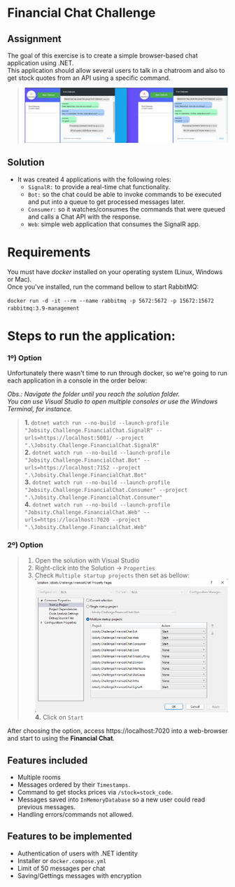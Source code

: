 # Financial Chat Challenge

## Assignment
The goal of this exercise is to create a simple browser-based chat application using .NET.  
This application should allow several users to talk in a chatroom and also to get stock quotes from an API using a specific command.

> ![Chat](/screenshots/chat_room.png?raw=true "Por hora")  

## Solution

* It was created 4 applications with the following roles:
    - `SignalR:` to provide a real-time chat functionality.
    - `Bot:` so the chat could be able to invoke commands to be executed and put into a queue to get processed messages later.
    - `Consumer:` so it watches/consumes the commands that were queued and calls a Chat API with the response.
    - `Web`: simple web application that consumes the SignalR app.

# Requirements
You must have *docker* installed on your operating system (Linux, Windows or Mac).  
Once you've installed, run the command bellow to start RabbitMQ:  

`docker run -d -it --rm --name rabbitmq -p 5672:5672 -p 15672:15672 rabbitmq:3.9-management`

# Steps to run the application:

### **1º) Option**

Unfortunately there wasn't time to run through docker, so we're going to run each application in a console in the order below:

*Obs.: Navigate the folder until you reach the solution folder.  
You can use Visual Studio to open multiple consoles or use the Windows Terminal, for instance.*

> **1.** `dotnet watch run --no-build --launch-profile "Jobsity.Challenge.FinancialChat.SignalR" --urls=https://localhost:5001/ --project ".\Jobsity.Challenge.FinancialChat.SignalR"`  
> **2.** `dotnet watch run --no-build --launch-profile "Jobsity.Challenge.FinancialChat.Bot" --urls=https://localhost:7152 --project ".\Jobsity.Challenge.FinancialChat.Bot"`  
> **3.** `dotnet watch run --no-build --launch-profile "Jobsity.Challenge.FinancialChat.Consumer" --project ".\Jobsity.Challenge.FinancialChat.Consumer"`  
> **4.** `dotnet watch run --no-build --launch-profile "Jobsity.Challenge.FinancialChat.Web" --urls=https://localhost:7020 --project ".\Jobsity.Challenge.FinancialChat.Web"`  

### **2º) Option**

> 1. Open the solution with Visual Studio  
> 2. Right-click into the Solution -> `Properties`  
> 3. Check `Multiple startup projects` then set as bellow:  
> ![Startup](/screenshots/multiple_startup.png?raw=true "Por hora")  
> **4.** Click on `Start`  

After choosing the option, access https://localhost:7020 into a web-browser and start to using the **Financial Chat**.

## Features included

- Multiple rooms
- Messages ordered by their `Timestamps`.
- Command to get stocks prices via `/stock=stock_code`.
- Messages saved into `InMemoryDatabase` so a new user could read previous messages.
- Handling errors/commands not allowed.

## Features to be implemented

- Authentication of users with .NET identity
- Installer or `docker.compose.yml`
- Limit of 50 messages per chat
- Saving/Gettings messages with encryption